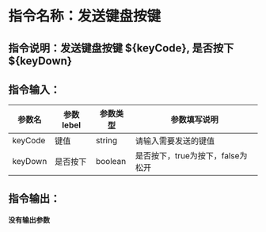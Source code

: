 # 指令名称：发送键盘按键
## 指令说明：发送键盘按键 $\{keyCode\}, 是否按下 $\{keyDown\}
## 指令输入：

 | 参数名 | 参数lebel | 参数类型 | 参数填写说明 | 
 | ------------- | ------------- | ------------- | ------------- |
 | keyCode | 键值 | string | 请输入需要发送的键值 |
 | keyDown | 是否按下 | boolean | 是否按下，true为按下，false为松开 |


## 指令输出：

#### 没有输出参数
	